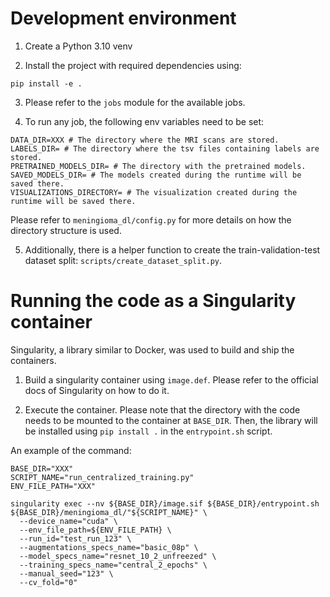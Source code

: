 # Development environment

1. Create a Python 3.10 venv

2. Install the project with required dependencies using:

```shell
pip install -e .
```

3. Please refer to the `jobs` module for the available jobs.

4. To run any job, the following env variables need to be set:

```shell
DATA_DIR=XXX # The directory where the MRI scans are stored.
LABELS_DIR= # The directory where the tsv files containing labels are stored. 
PRETRAINED_MODELS_DIR= # The directory with the pretrained models. 
SAVED_MODELS_DIR= # The models created during the runtime will be saved there.
VISUALIZATIONS_DIRECTORY= # The visualization created during the runtime will be saved there.
```

Please refer to `meningioma_dl/config.py` for more details on how the directory structure is used.

5. Additionally, there is a helper function to create the train-validation-test dataset split: `scripts/create_dataset_split.py`.

# Running the code as a Singularity container

Singularity, a library similar to Docker, was used to build and ship the containers.

1. Build a singularity container using `image.def`. Please refer to the official docs of Singularity on how to do it.

2. Execute the container. Please note that the directory with the code needs to be mounted to the container at `BASE_DIR`. Then, the library will be installed using `pip install .` in the `entrypoint.sh` script. 

An example of the command:
```shell
BASE_DIR="XXX"
SCRIPT_NAME="run_centralized_training.py"
ENV_FILE_PATH="XXX"

singularity exec --nv ${BASE_DIR}/image.sif ${BASE_DIR}/entrypoint.sh ${BASE_DIR}/meningioma_dl/"${SCRIPT_NAME}" \
  --device_name="cuda" \
  --env_file_path=${ENV_FILE_PATH} \
  --run_id="test_run_123" \
  --augmentations_specs_name="basic_08p" \
  --model_specs_name="resnet_10_2_unfreezed" \
  --training_specs_name="central_2_epochs" \
  --manual_seed="123" \
  --cv_fold="0"
```
